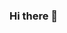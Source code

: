 ### Hi there 👋

<!--
**lahcen001/lahcen001** is a ✨ _special_ ✨ repository because its `README.md` (this file) appears on your GitHub profile.

Here are some ideas to get you started:

- 🔭 I’m currently working on lacaisse.ma
<a href="https://app.daily.dev/lahcen_lh"><img src="https://api.daily.dev/devcards/fcc2d2a7902a42fa9e489fcc15ac8ecc.png?r=9im" width="400" alt="Lahcen El Hanchir's Dev Card"/></a>
